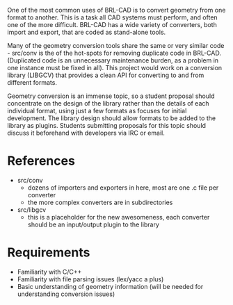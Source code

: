 One of the most common uses of BRL-CAD is to convert geometry from one
format to another. This is a task all CAD systems must perform, and
often one of the more difficult. BRL-CAD has a wide variety of
converters, both import and export, that are coded as stand-alone tools.

Many of the geometry conversion tools share the same or very similar
code - src/conv is the of the hot-spots for removing duplicate code in
BRL-CAD. (Duplicated code is an unnecessary maintenance burden, as a
problem in one instance must be fixed in all). This project would work
on a conversion library (LIBGCV) that provides a clean API for
converting to and from different formats.

Geometry conversion is an immense topic, so a student proposal should
concentrate on the design of the library rather than the details of each
individual format, using just a few formats as focuses for initial
development. The library design should allow formats to be added to the
library as plugins. Students submitting proposals for this topic should
discuss it beforehand with developers via IRC or email.

# References

-   src/conv
    -   dozens of importers and exporters in here, most are one .c file
        per converter
    -   the more complex converters are in subdirectories
-   src/libgcv
    -   this is a placeholder for the new awesomeness, each converter
        should be an input/output plugin to the library

# Requirements

-   Familiarity with C/C++
-   Familiarity with file parsing issues (lex/yacc a plus)
-   Basic understanding of geometry information (will be needed for
    understanding conversion issues)